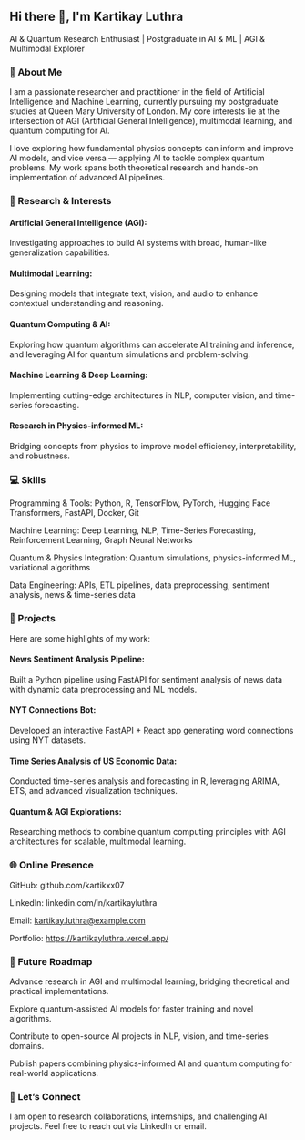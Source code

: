 ## Hi there 👋, I'm Kartikay Luthra
AI & Quantum Research Enthusiast | Postgraduate in AI & ML | AGI & Multimodal Explorer

### 🧠 About Me

I am a passionate researcher and practitioner in the field of Artificial Intelligence and Machine Learning, currently pursuing my postgraduate studies at Queen Mary University of London. My core interests lie at the intersection of AGI (Artificial General Intelligence), multimodal learning, and quantum computing for AI.

I love exploring how fundamental physics concepts can inform and improve AI models, and vice versa — applying AI to tackle complex quantum problems. My work spans both theoretical research and hands-on implementation of advanced AI pipelines.

### 🚀 Research & Interests

#### Artificial General Intelligence (AGI):
Investigating approaches to build AI systems with broad, human-like generalization capabilities.

#### Multimodal Learning:
Designing models that integrate text, vision, and audio to enhance contextual understanding and reasoning.

#### Quantum Computing & AI:
Exploring how quantum algorithms can accelerate AI training and inference, and leveraging AI for quantum simulations and problem-solving.

#### Machine Learning & Deep Learning:
Implementing cutting-edge architectures in NLP, computer vision, and time-series forecasting.

#### Research in Physics-informed ML:
Bridging concepts from physics to improve model efficiency, interpretability, and robustness.

### 💻 Skills

Programming & Tools: Python, R, TensorFlow, PyTorch, Hugging Face Transformers, FastAPI, Docker, Git

Machine Learning: Deep Learning, NLP, Time-Series Forecasting, Reinforcement Learning, Graph Neural Networks

Quantum & Physics Integration: Quantum simulations, physics-informed ML, variational algorithms

Data Engineering: APIs, ETL pipelines, data preprocessing, sentiment analysis, news & time-series data

### 📂 Projects

Here are some highlights of my work:

#### News Sentiment Analysis Pipeline:
Built a Python pipeline using FastAPI for sentiment analysis of news data with dynamic data preprocessing and ML models.

#### NYT Connections Bot:
Developed an interactive FastAPI + React app generating word connections using NYT datasets.

#### Time Series Analysis of US Economic Data:
Conducted time-series analysis and forecasting in R, leveraging ARIMA, ETS, and advanced visualization techniques.

#### Quantum & AGI Explorations:
Researching methods to combine quantum computing principles with AGI architectures for scalable, multimodal learning.

### 🌐 Online Presence

GitHub: github.com/kartikxx07

LinkedIn: linkedin.com/in/kartikayluthra

Email: kartikay.luthra@example.com

Portfolio: https://kartikayluthra.vercel.app/

### 🎯 Future Roadmap

Advance research in AGI and multimodal learning, bridging theoretical and practical implementations.

Explore quantum-assisted AI models for faster training and novel algorithms.

Contribute to open-source AI projects in NLP, vision, and time-series domains.

Publish papers combining physics-informed AI and quantum computing for real-world applications.

### 🤝 Let’s Connect

I am open to research collaborations, internships, and challenging AI projects. Feel free to reach out via LinkedIn or email.

